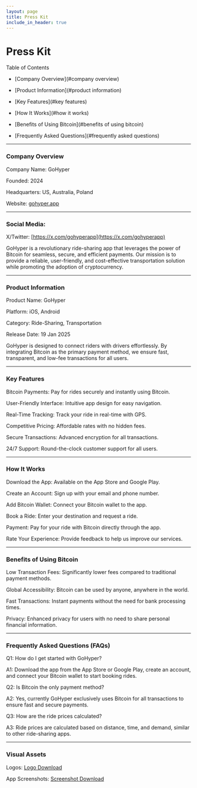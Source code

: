 ```yaml
---
layout: page
title: Press Kit
include_in_header: true
---
```


# Press Kit

Table of Contents

 - [Company Overview](#company overview)

 - [Product Information](#product information)

 - [Key Features](#key features)

 - [How It Works](#how it works)

 - [Benefits of Using Bitcoin](#benefits of using bitcoin)

 - [Frequently Asked Questions](#frequently asked questions)

---

### Company Overview

Company Name: GoHyper

Founded:  2024

Headquarters: US, Australia, Poland

Website: <a href="https://gohyper.app/">gohyper.app</a>

---

### Social Media:

X/Twitter:  [https://x.com/gohyperapp](https://x.com/gohyperapp)

GoHyper is a revolutionary ride-sharing app that leverages the power of Bitcoin for seamless, secure, and efficient payments. Our mission is to provide a reliable, user-friendly, and cost-effective transportation solution while promoting the adoption of cryptocurrency.

---

### Product Information

Product Name: GoHyper

Platform: iOS, Android

Category: Ride-Sharing, Transportation

Release Date:  19 Jan 2025

GoHyper is designed to connect riders with drivers effortlessly. By integrating Bitcoin as the primary payment method, we ensure fast, transparent, and low-fee transactions for all users.

---

### Key Features

Bitcoin Payments: Pay for rides securely and instantly using Bitcoin.

User-Friendly Interface: Intuitive app design for easy navigation.

Real-Time Tracking: Track your ride in real-time with GPS.

Competitive Pricing: Affordable rates with no hidden fees.

Secure Transactions: Advanced encryption for all transactions.

24/7 Support: Round-the-clock customer support for all users.

---

### How It Works

Download the App: Available on the App Store and Google Play.

Create an Account: Sign up with your email and phone number.

Add Bitcoin Wallet: Connect your Bitcoin wallet to the app.

Book a Ride: Enter your destination and request a ride.

Payment: Pay for your ride with Bitcoin directly through the app.

Rate Your Experience: Provide feedback to help us improve our services.

---

### Benefits of Using Bitcoin

Low Transaction Fees: Significantly lower fees compared to traditional payment methods.

Global Accessibility: Bitcoin can be used by anyone, anywhere in the world.

Fast Transactions: Instant payments without the need for bank processing times.

Privacy: Enhanced privacy for users with no need to share personal financial information.

---


### Frequently Asked Questions (FAQs)

Q1: How do I get started with GoHyper?

A1: Download the app from the App Store or Google Play, create an account, and connect your Bitcoin wallet to start booking rides.


Q2: Is Bitcoin the only payment method?

A2: Yes, currently GoHyper exclusively uses Bitcoin for all transactions to ensure fast and secure payments.


Q3: How are the ride prices calculated?

A3: Ride prices are calculated based on distance, time, and demand, similar to other ride-sharing apps.


---

### Visual Assets

Logos: <a href = "./assets/appicon.png" download>Logo Download</a>

App Screenshots: <a href = "./assets/screenshot/fairfide.jpg">Screenshot Download</a>

